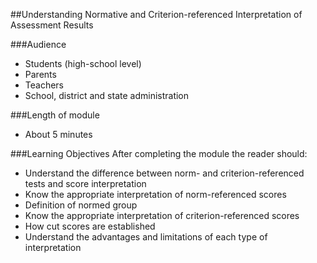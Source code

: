 ##Understanding Normative and Criterion-referenced Interpretation of Assessment Results

###Audience
  * Students (high-school level)
  * Parents
  * Teachers
  * School, district and state administration

###Length of module
  * About 5 minutes

###Learning Objectives
After completing the module the reader should:

  * Understand the difference between norm- and criterion-referenced tests and score interpretation
  * Know the appropriate interpretation of norm-referenced scores
  * Definition of normed group
  * Know the appropriate interpretation of criterion-referenced scores
  * How cut scores are established
  * Understand the advantages and limitations of each type of interpretation
